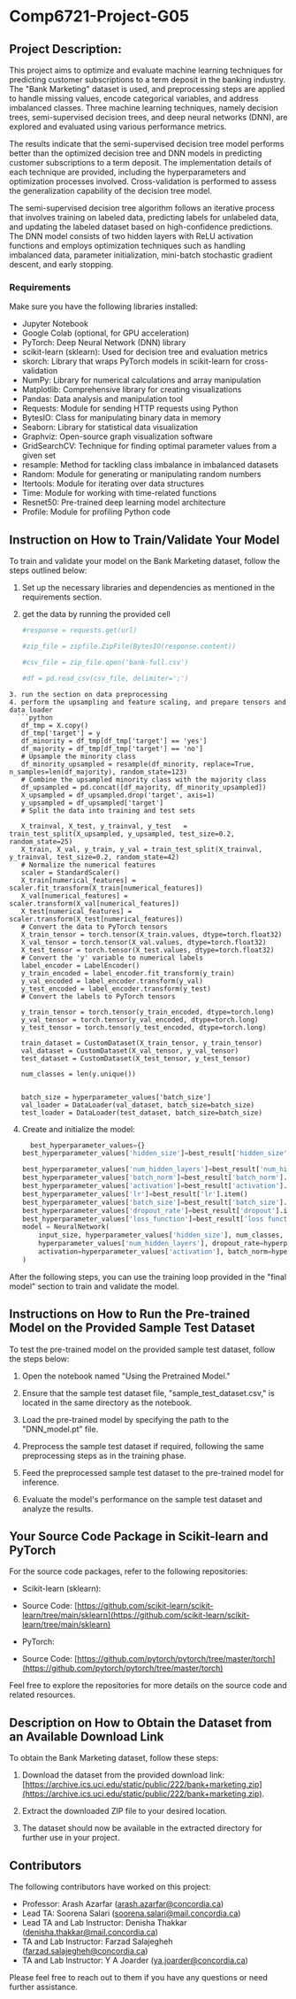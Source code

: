 # Comp6721-Project-G05

## Project Description:
This project aims to optimize and evaluate machine learning techniques for predicting customer subscriptions to a term deposit in the banking industry. The "Bank Marketing" dataset is used, and preprocessing steps are applied to handle missing values, encode categorical variables, and address imbalanced classes. Three machine learning techniques, namely decision trees, semi-supervised decision trees, and deep neural networks (DNN), are explored and evaluated using various performance metrics.

The results indicate that the semi-supervised decision tree model performs better than the optimized decision tree and DNN models in predicting customer subscriptions to a term deposit. The implementation details of each technique are provided, including the hyperparameters and optimization processes involved. Cross-validation is performed to assess the generalization capability of the decision tree model.

The semi-supervised decision tree algorithm follows an iterative process that involves training on labeled data, predicting labels for unlabeled data, and updating the labeled dataset based on high-confidence predictions. The DNN model consists of two hidden layers with ReLU activation functions and employs optimization techniques such as handling imbalanced data, parameter initialization, mini-batch stochastic gradient descent, and early stopping.

### Requirements

Make sure you have the following libraries installed:

- Jupyter Notebook
- Google Colab (optional, for GPU acceleration)
- PyTorch: Deep Neural Network (DNN) library
- scikit-learn (sklearn): Used for decision tree and evaluation metrics
- skorch: Library that wraps PyTorch models in scikit-learn for cross-validation
- NumPy: Library for numerical calculations and array manipulation
- Matplotlib: Comprehensive library for creating visualizations
- Pandas: Data analysis and manipulation tool
- Requests: Module for sending HTTP requests using Python
- BytesIO: Class for manipulating binary data in memory
- Seaborn: Library for statistical data visualization
- Graphviz: Open-source graph visualization software
- GridSearchCV: Technique for finding optimal parameter values from a given set
- resample: Method for tackling class imbalance in imbalanced datasets
- Random: Module for generating or manipulating random numbers
- Itertools: Module for iterating over data structures
- Time: Module for working with time-related functions
- Resnet50: Pre-trained deep learning model architecture
- Profile: Module for profiling Python code

## Instruction on How to Train/Validate Your Model

To train and validate your model on the Bank Marketing dataset, follow the steps outlined below:

1. Set up the necessary libraries and dependencies as mentioned in the requirements section.

2. get the data by running the provided cell

   ```python
   #response = requests.get(url)

   #zip_file = zipfile.ZipFile(BytesIO(response.content))
   
   #csv_file = zip_file.open('bank-full.csv')
   
   #df = pd.read_csv(csv_file, delimiter=';')
```
3. run the section on data preprocessing
4. perform the upsampling and feature scaling, and prepare tensors and data loader
  ```python
   df_tmp = X.copy()
   df_tmp['target'] = y
   df_minority = df_tmp[df_tmp['target'] == 'yes']
   df_majority = df_tmp[df_tmp['target'] == 'no']
   # Upsample the minority class
   df_minority_upsampled = resample(df_minority, replace=True, n_samples=len(df_majority), random_state=123)
   # Combine the upsampled minority class with the majority class
   df_upsampled = pd.concat([df_majority, df_minority_upsampled])
   X_upsampled = df_upsampled.drop('target', axis=1)
   y_upsampled = df_upsampled['target']
   # Split the data into training and test sets
   
   X_trainval, X_test, y_trainval, y_test   = train_test_split(X_upsampled, y_upsampled, test_size=0.2, random_state=25)
   X_train, X_val, y_train, y_val = train_test_split(X_trainval, y_trainval, test_size=0.2, random_state=42)
   # Normalize the numerical features
   scaler = StandardScaler()
   X_train[numerical_features] = scaler.fit_transform(X_train[numerical_features])
   X_val[numerical_features] = scaler.transform(X_val[numerical_features])
   X_test[numerical_features] = scaler.transform(X_test[numerical_features])
   # Convert the data to PyTorch tensors
   X_train_tensor = torch.tensor(X_train.values, dtype=torch.float32)
   X_val_tensor = torch.tensor(X_val.values, dtype=torch.float32)
   X_test_tensor = torch.tensor(X_test.values, dtype=torch.float32)
   # Convert the 'y' variable to numerical labels
   label_encoder = LabelEncoder()
   y_train_encoded = label_encoder.fit_transform(y_train)
   y_val_encoded = label_encoder.transform(y_val)
   y_test_encoded = label_encoder.transform(y_test)
   # Convert the labels to PyTorch tensors
   
   y_train_tensor = torch.tensor(y_train_encoded, dtype=torch.long)
   y_val_tensor = torch.tensor(y_val_encoded, dtype=torch.long)
   y_test_tensor = torch.tensor(y_test_encoded, dtype=torch.long)
   
   train_dataset = CustomDataset(X_train_tensor, y_train_tensor)
   val_dataset = CustomDataset(X_val_tensor, y_val_tensor)
   test_dataset = CustomDataset(X_test_tensor, y_test_tensor)
   
   num_classes = len(y.unique())
   
   
   batch_size = hyperparameter_values['batch_size']
   val_loader = DataLoader(val_dataset, batch_size=batch_size)
   test_loader = DataLoader(test_dataset, batch_size=batch_size)
```
4. Create and initialize the model:
   ```python
     best_hyperparameter_values={}
   best_hyperparameter_values['hidden_size']=best_result['hidden_size'].item()
   
   best_hyperparameter_values['num_hidden_layers']=best_result['num_hidden_layers'].item()
   best_hyperparameter_values['batch_norm']=best_result['batch_norm'].item()
   best_hyperparameter_values['activation']=best_result['activation'].item()
   best_hyperparameter_values['lr']=best_result['lr'].item()
   best_hyperparameter_values['batch_size']=best_result['batch_size'].item()
   best_hyperparameter_values['dropout_rate']=best_result['dropout'].item()
   best_hyperparameter_values['loss_function']=best_result['loss function'].item()
   model = NeuralNetwork(
       input_size, hyperparameter_values['hidden_size'], num_classes,
       hyperparameter_values['num_hidden_layers'], dropout_rate=hyperparameter_values['dropout_rate'],
       activation=hyperparameter_values['activation'], batch_norm=hyperparameter_values['batch_norm']
   )
   ```
After the following steps, you can use the training loop provided in the "final model" section to train and validate the model.
## Instructions on How to Run the Pre-trained Model on the Provided Sample Test Dataset

To test the pre-trained model on the provided sample test dataset, follow the steps below:

1. Open the notebook named "Using the Pretrained Model."

2. Ensure that the sample test dataset file, "sample_test_dataset.csv," is located in the same directory as the notebook.

3. Load the pre-trained model by specifying the path to the "DNN_model.pt" file.

4. Preprocess the sample test dataset if required, following the same preprocessing steps as in the training phase.

5. Feed the preprocessed sample test dataset to the pre-trained model for inference.

6. Evaluate the model's performance on the sample test dataset and analyze the results.

## Your Source Code Package in Scikit-learn and PyTorch

For the source code packages, refer to the following repositories:

- Scikit-learn (sklearn):
- Source Code: [https://github.com/scikit-learn/scikit-learn/tree/main/sklearn](https://github.com/scikit-learn/scikit-learn/tree/main/sklearn)

- PyTorch:
- Source Code: [https://github.com/pytorch/pytorch/tree/master/torch](https://github.com/pytorch/pytorch/tree/master/torch)

Feel free to explore the repositories for more details on the source code and related resources.

## Description on How to Obtain the Dataset from an Available Download Link

To obtain the Bank Marketing dataset, follow these steps:

1. Download the dataset from the provided download link: [https://archive.ics.uci.edu/static/public/222/bank+marketing.zip](https://archive.ics.uci.edu/static/public/222/bank+marketing.zip).

2. Extract the downloaded ZIP file to your desired location.

3. The dataset should now be available in the extracted directory for further use in your project.

## Contributors

The following contributors have worked on this project:

- Professor: Arash Azarfar ([arash.azarfar@concordia.ca](mailto:arash.azarfar@concordia.ca))
- Lead TA: Soorena Salari ([soorena.salari@mail.concordia.ca](mailto:soorena.salari@mail.concordia.ca))
- Lead TA and Lab Instructor: Denisha Thakkar ([denisha.thakkar@mail.concordia.ca](mailto:denisha.thakkar@mail.concordia.ca))
- TA and Lab Instructor: Farzad Salajegheh ([farzad.salajegheh@concordia.ca](mailto:farzad.salajegheh@concordia.ca))
- TA and Lab Instructor: Y A Joarder ([ya.joarder@concordia.ca](mailto:ya.joarder@concordia.ca))

Please feel free to reach out to them if you have any questions or need further assistance.
